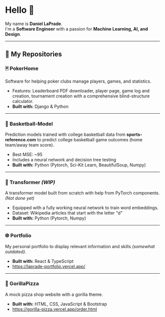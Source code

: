 # Hello 👋  
My name is **Daniel LaPrade**.  
I'm a **Software Engineer** with a passion for **Machine Learning, AI, and Design**.  

---

## 🚀 My Repositories

### 🃏 PokerHome
Software for helping poker clubs manage players, games, and statistics.  
- Features: Leaderboard PDF downloader, player page, game log and creation, tournament creation with a comprehensive blind-structure calculator.  
- **Built with:** Django & Python  

---

### 🏀 Basketball-Model
Prediction models trained with college basketball data from **sports-reference.com** to predict college basketball game outcomes (home team/away team score).  
- Best MSE: ~95
- Includes a neural network and decision tree testing
- **Built with:** Python (Pytorch, Sci-Kit Learn, BeautifulSoup, Numpy)

---

### 🔧 Transformer *(WIP)*  
A transformer model built from scratch with help from PyTorch components. *(Not done yet)*  
- Equipped with a fully working neural network to train word embeddings.  
- Dataset: Wikipedia articles that start with the letter "d"
- **Built with:** Python (Pytorch, Numpy)

---

### 🌐 Portfolio  
My personal portfolio to display relevant information and skills *(somewhat outdated)*.  
- **Built with:** React & TypeScript
- https://laprade-portfolio.vercel.app/

---

### 🍕 GorillaPizza  
A mock pizza shop website with a gorilla theme.  
- **Built with:** HTML, CSS, JavaScript & Bootstrap
- https://gorilla-pizza.vercel.app/order.html



